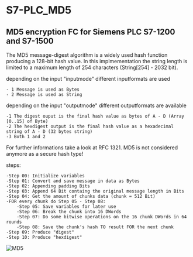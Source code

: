 # S7-PLC_MD5
## MD5 encryption FC for Siemens PLC S7-1200 and S7-1500

The MD5 message-digest algorithm is a widely used hash function producing a 128-bit hash value.
In this implmementation the string length is limited to a maximum length of 254 characters (String[254] - 2032 bit).

depending on the input "inputmode" different inputformats are used
	
	- 1 Message is used as Bytes
	- 2 Message is used as String

depending on the input "outputmode" different outputformats are available

	-1 The digest ouput is the final hash value as bytes of A - D (Array [0..15] of Byte)
	-2 The hexdigest output is the final hash value as a hexadecimal string of A - D (32 bytes string)
	-3 Both 1 and 2

For further informations take a look at RFC 1321.
MD5 is not considered anymore as a secure hash type!

steps:

	-Step 00: Initialize variables
	-Step 01: Convert and save message in data as Bytes
	-Step 02: Appending padding Bits 
	-Step 03: Append 64 Bit containg the original message length in Bits
	-Step 04: Get the amount of chunks data (chunk = 512 Bit)
	-FOR every chunk do Step 05 - Step 08:
	    -Step 05: Save variables for later use
	    -Step 06: Break the chunk into 16 DWords
	    -Step 07: Do some bitwise operations on the 16 chunk DWords in 64 rounds
	    -Step 08: Save the chunk's hash TO result FOR the next chunk 
	-Step 09: Produce "digest"
	-Step 10: Produce "hexdigest"
 

![MD5](https://github.com/user-attachments/assets/902d03aa-cf0c-4126-b6cd-a82d9bfbc13f)
